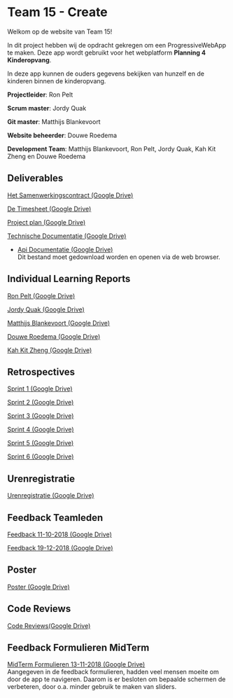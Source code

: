 # Team 15 - Create

Welkom op de website van Team 15!

In dit project hebben wij de opdracht gekregen om een ProgressiveWebApp te maken. Deze app wordt gebruikt voor het webplatform **Planning 4 Kinderopvang**. 

In deze app kunnen de ouders gegevens bekijken van hunzelf en de kinderen binnen de kinderopvang.

**Projectleider**: Ron Pelt

**Scrum master**: Jordy Quak

**Git master**:	Matthijs Blankevoort

**Website beheerder**: Douwe Roedema

**Development Team**: Matthijs Blankevoort, Ron Pelt, Jordy Quak, Kah Kit Zheng en Douwe Roedema

## Deliverables

[Het Samenwerkingscontract (Google Drive)](https://docs.google.com/document/d/1__VLd9AhH17L4bp6Sdu5KXnPGXcZk5kt45kxXD46oR4/edit#heading=h.ensbk19i69gr)

[De Timesheet (Google Drive)](https://docs.google.com/spreadsheets/d/1vJno3roKT8fv0SnajtjaM24_T59x1Z_Jqvx4qGpVXTU/edit#gid=1493701587)

[Project plan (Google Drive)](https://docs.google.com/document/d/19iSf3T_Zub4e5NcSlzdRvCTiOzWQ3igaAMqkYEAAyIw/edit#)

[Technische Documentatie (Google Drive)](https://docs.google.com/document/d/1P9OBeV4TYwGjtQMkw9A9S6Pa9NdQ4t1bTrw8jsiy8KU/edit)
- [Api Documentatie (Google Drive)](https://drive.google.com/drive/folders/1yEbtRtFHbVGbYXsUM2IQ_bQowRRSdhju)<br />
Dit bestand moet gedownload worden en openen via de web browser.

## Individual Learning Reports

[Ron Pelt (Google Drive)](https://docs.google.com/document/d/10-bpeS1m3r_NyRSQgPv21iqhvePHEoL92wNdSf8zNPY/edit#heading=h.8gxjxqu5g8vr)

[Jordy Quak (Google Drive)](https://docs.google.com/document/d/1rIqsSZNHkAM496JJw7-dy74203x4TCdQ8PAM4uPpTFU/edit)

[Matthijs Blankevoort (Google Drive)](https://docs.google.com/document/d/1igODWbPX0Otot3J-RUyaNRdBL1hbNpYEePb9DlImQ-0/edit)

[Douwe Roedema (Google Drive)](https://docs.google.com/document/d/12Zuw7MQUFd2uJY2mIhgdZDCj-eNRvHK9SMB64WveM84/edit)

[Kah Kit Zheng (Google Drive)](https://docs.google.com/document/d/1f4BHgPE8MFJE0-ExeNjAUniSvzbFt4etBTqWxDbpKP8/edit#heading=h.98ww7mm1wsh1)

## Retrospectives

[Sprint 1 (Google Drive)](https://docs.google.com/document/d/1Xus2g4OP5FrxFXc3U8vVawZlNRcBHZNNDR6Nvyc6rgc/edit#)

[Sprint 2 (Google Drive)](https://docs.google.com/document/d/1hFCd2EehrSlvjM39r-1kiwcbIAzC7_scPwNuRstPXTY/edit)

[Sprint 3 (Google Drive)](https://docs.google.com/document/d/1rjE0UJT7MQjVTqCDLcHFJYWNF1f87kmMdubFHfMDfIk/edit)

[Sprint 4 (Google Drive)](https://docs.google.com/document/d/11hAsqJ8iIBQ0ELA-aB5kINlPECaZX4OBmCCw7MQBNyA/edit)

[Sprint 5 (Google Drive)](https://docs.google.com/document/d/1UKDCqBbF2_YAQ5hTN5Nu1-7woheqJaVOcBoAB277APk/edit)

[Sprint 6 (Google Drive)](https://docs.google.com/document/d/1b1bvVL8CETrUNoUkDmHHJGvK1KRzl9XXEhI70CurStc/edit)

## Urenregistratie
[Urenregistratie (Google Drive)](https://docs.google.com/spreadsheets/d/1vJno3roKT8fv0SnajtjaM24_T59x1Z_Jqvx4qGpVXTU/edit#gid=1493701587)

## Feedback Teamleden
[Feedback 11-10-2018 (Google Drive)](https://drive.google.com/drive/folders/1cAXwuKe7c5QoDChdvtRAd4BF3gKjQFXr)

[Feedback 19-12-2018 (Google Drive)](https://drive.google.com/drive/folders/1E4yu7JuYcpQL-53WTsoOR9tajHhenplw)

## Poster
[Poster (Google Drive)](https://drive.google.com/drive/folders/1TqAjBtKWUc8oP-S_Surg1wFdOs4olG3M)

## Code Reviews
[Code Reviews(Google Drive)](https://docs.google.com/document/d/1mqrglnkR_baPEUVhltTRQ8qDgCTeYhTAT8kfoTn-dkc/edit)

## Feedback Formulieren MidTerm
[MidTerm Formulieren 13-11-2018 (Google Drive)](https://drive.google.com/drive/folders/1TqAjBtKWUc8oP-S_Surg1wFdOs4olG3M) <br />
Aangegeven in de feedback formulieren, hadden veel mensen moeite om door de app te navigeren. Daarom is er besloten om bepaalde schermen de verbeteren, door o.a. minder gebruik te maken van sliders.

